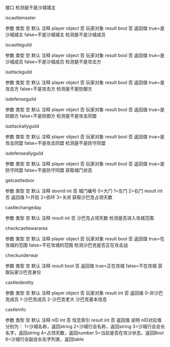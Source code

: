 接口
检测是不是沙城城主

iscastlemaster

参数	类型	空	默认	注释
player	object	否		玩家对象
result	bool	否		返回值
true=是沙城城主
false=不是沙城城主
检测是不是沙城成员

iscastleguild

参数	类型	空	默认	注释
player	object	否		玩家对象
result	bool	否		返回值
true=是沙城成员
false=不是沙城成员
检测是不是攻击方

isattackguild

参数	类型	空	默认	注释
player	object	否		玩家对象
result	bool	否		返回值
true=是攻击方
false=不是攻击方
检测是不是防御方

isdefenseguild

参数	类型	空	默认	注释
player	object	否		玩家对象
result	bool	否		返回值
true=是防御方
false=不是防御方
检测是不是攻击同盟

isattackallyguild

参数	类型	空	默认	注释
player	object	否		玩家对象
result	bool	否		返回值
true=是攻击同盟
false=不是攻击同盟
检测是不是防守同盟

isdefenseallyguild

参数	类型	空	默认	注释
player	object	否		玩家对象
result	bool	否		返回值
true=是防守同盟
false=不是防守同盟
获取城门状态

getcastledoor

参数	类型	空	默认	注释
doorid	int	否		城门编号
0=大门
1=左门
2=右门
result	int	否		返回值
1=开启
2=损坏
3=关闭
获取沙巴克占领天数

castlechangeday

参数	类型	空	默认	注释
result	int	否		沙巴克占领天数
检测是否进入攻城范围

checkcastlewararea

参数	类型	空	默认	注释
player	object	否		玩家对象
result	bool	否		返回值
true=在攻城的范围
false=不在攻城的范围
检测沙巴克是否正在攻击战

checkunderwar

参数	类型	空	默认	注释
result	bool	否		返回值
true=正在攻城
false=不在攻城
获取玩家沙巴克身份

castleidentity

参数	类型	空	默认	注释
player	object	否		玩家对象
result	int	否		返回值
0-非沙巴克成员
1-沙巴克成员
2-沙巴克老大
沙巴克基本信息

castleinfo

参数	类型	空	默认	注释
nID	int	否		信息索引
result	int	否		返回值
说明
nID对应值分别为：
1=沙城名称，返回string
2=沙城行会名称，返回string
3=沙城行会会长名字，返回string
4=占领天数，返回number
5=当前是否在攻沙状态，返回Bool
6=沙城行会副会长名字列表，返回table